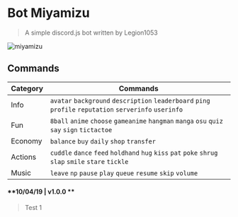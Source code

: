 # Bot Miyamizu

>A simple discord.js bot written by Legion1053

![miyamizu](https://cdn.glitch.com/6cb92f63-8862-4223-91b7-2e146f1b9a65%2Fmsh3.png?1555601136185)

## Commands
| Category | Commands |
| --- | --- |
| Info | `avatar` `background` `description` `leaderboard` `ping` `profile` `reputation` `serverinfo` `userinfo`|
| Fun | `8ball` `anime` `choose` `gameanime` `hangman` `manga` `osu` `quiz` `say` `sign` `tictactoe`|
| Economy | `balance` `buy` `daily` `shop` `transfer` |
| Actions | `cuddle` `dance` `feed` `holdhand` `hug` `kiss` `pat` `poke` `shrug` `slap` `smile` `stare` `tickle` |
| Music | `leave` `np` `pause` `play` `queue` `resume` `skip` `volume` |

#### **10/04/19 | v1.0.0 **

   > Test 1
